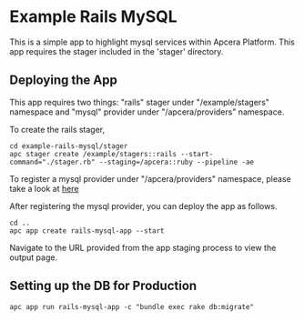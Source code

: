# Example Rails MySQL

This is a simple app to highlight mysql services within Apcera Platform. This app
requires the stager included in the 'stager' directory. 

## Deploying the App
This app requires two things: "rails" stager under "/example/stagers" namespace and "mysql" provider under "/apcera/providers" namespace.

To create the rails stager, 

```
cd example-rails-mysql/stager
apc stager create /example/stagers::rails --start-command="./stager.rb" --staging=/apcera::ruby --pipeline -ae
```

To register a mysql provider under "/apcera/providers" namespace, please take a look at [here](http://docs.apcera.com/services/types/service-mysql/)

After registering the mysql provider, you can deploy the app as follows.

```
cd ..
apc app create rails-mysql-app --start
```

Navigate to the URL provided from the app staging process to view the output page.

## Setting up the DB for Production

```
apc app run rails-mysql-app -c "bundle exec rake db:migrate"
```
